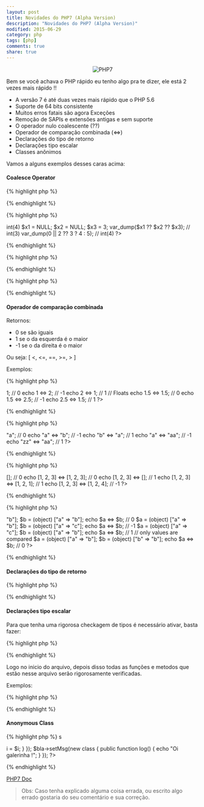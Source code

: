 ```yaml
---
layout: post
title: Novidades do PHP7 (Alpha Version)
description: "Novidades do PHP7 (Alpha Version)"
modified: 2015-06-29
category: php
tags: [php]
comments: true
share: true
---
```


<p style="text-align: center;">
  <img src="{{site.baseurl}}/img/posts/php7-is-coming.png" alt="PHP7">
</p>

Bem se você achava o PHP rápido eu tenho algo pra te dizer, ele está 2 vezes mais rápido !!


* A versão 7 é até duas vezes mais rápido que o PHP 5.6
* Suporte de 64 bits consistente
* Muitos erros fatais são agora Exceções
* Remoção de SAPIs e extensões antigas e sem suporte
* O operador nulo coalescente (??)
* Operador de comparação combinada (<=>)
* Declarações do tipo de retorno
* Declarações tipo escalar
* Classes anônimos
 
Vamos a alguns exemplos desses caras acima:

#### Coalesce Operator

{% highlight php %}
<?php
echo false ?? 'B'; // B
echo null ?? 'B'; // B
?>
{% endhighlight %}

{% highlight php %}
<?php
var_dump(2 ?? 3 ? 4 : 5);      // (2 ?? 3) ? 4 : 5        => int(4)

$x1 = NULL;
$x2 = NULL;
$x3 = 3;
var_dump($x1 ?? $x2 ?? $x3); // int(3)

var_dump(0 || 2 ?? 3 ? 4 : 5); // int(4)
?>
{% endhighlight %}

{% highlight php %}
<?php
function bla() {
    echo "Testando";
}
?>
{% endhighlight %}

{% highlight php %}
<?php
var_dump(true ?? bla()); // bool(true)
?>
{% endhighlight %}



#### Operador de comparação combinada 

Retornos:

- 0 se são iguais
- 1 se o da esquerda é o maior
- -1 se o da direita é o maior

Ou seja: [ <, <=, ==, >=, > ]

Exemplos:

{% highlight php %} 
<?php
// Integers
echo 1 <=> 1; // 0
echo 1 <=> 2; // -1
echo 2 <=> 1; // 1

// Floats
echo 1.5 <=> 1.5; // 0
echo 1.5 <=> 2.5; // -1
echo 2.5 <=> 1.5; // 1
?>
{% endhighlight %}

{% highlight php %} 
<?php
// Strings
echo "a" <=> "a"; // 0
echo "a" <=> "b"; // -1
echo "b" <=> "a"; // 1
echo "a" <=> "aa"; // -1
echo "zz" <=> "aa"; // 1
?>
{% endhighlight %}

{% highlight php %} 
<?php
// Arrays
echo [] <=> []; // 0
echo [1, 2, 3] <=> [1, 2, 3]; // 0
echo [1, 2, 3] <=> []; // 1
echo [1, 2, 3] <=> [1, 2, 1]; // 1
echo [1, 2, 3] <=> [1, 2, 4]; // -1
?>
{% endhighlight %}

{% highlight php %} 
<?php
// Objects
$a = (object) ["a" => "b"]; 
$b = (object) ["a" => "b"]; 
echo $a <=> $b; // 0
 
$a = (object) ["a" => "b"]; 
$b = (object) ["a" => "c"]; 
echo $a <=> $b; // -1
 
$a = (object) ["a" => "c"]; 
$b = (object) ["a" => "b"]; 
echo $a <=> $b; // 1
 
// only values are compared
$a = (object) ["a" => "b"]; 
$b = (object) ["b" => "b"]; 
echo $a <=> $b; // 0
?>
{% endhighlight %}



#### Declarações do tipo de retorno

{% highlight php %}
<?php
function get_config(): array {
    return 42;
}
get_config();
 
function answer(): int {
    return 42;
}
answer();
?>
{% endhighlight %}



#### Declarações tipo escalar

Para que tenha uma rigorosa checkagem de tipos é necessário ativar, basta fazer:

{% highlight php %}
<?php
declare(strict_types=1);
?>
{% endhighlight %}

Logo no inicio do arquivo, depois disso todas as funções e metodos que estão nesse arquivo serão rigorosamente verificadas.


Exemplos:

{% highlight php %} 
<?php
function soma(float $a, float $b) {
    return $a + $b;
} 
soma(1, 2); // float(3)
soma(1.1, 2.2); // float(3.3)
soma("1", "2"); // Erro - a non well formed numeric value encountered 
 
function soma(int $a, int $b) {
    return $a + $b;
} 
soma(10, 20); // float(30)
soma("1", "2"); // Erro - Argument 1 passed to soma() must be of the type integer, string given
?>
{% endhighlight %}



#### Anonymous Class

{% highlight php %} s
<?php
var_dump(new class($i) {
		    public function __construct($i) {
		        $this->i = $i;
		    }
		});


$bla->setMsg(new class {
				  public function log() {
				    echo "Oi galerinha !";
				  }
				});
?>
{% endhighlight %}



[PHP7 Doc](https://wiki.php.net/rfc#php_70)


> Obs: Caso tenha explicado alguma coisa errada, ou escrito algo errado gostaria do seu comentário e sua correção.
